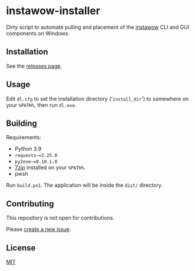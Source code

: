# instawow-installer

Dirty script to automate pulling and placement of the [instawow][1] CLI and GUI components on Windows.

[1]: https://github.com/layday/instawow

## Installation

See the [releases page](https://github.com/onoira/instawow-installer/releases).

## Usage

Edit `dl.cfg` to set the installation directory ('`install_dir`') to somewhere on your `%PATH%`, then run `dl.exe`.

## Building

Requirements:

- Python 3.9
- `requests~=2.25.0`
- `py2exe~=0.10.1.0`
- [7zip](https://www.7-zip.org/) installed on your `%PATH%`.
- pwsh

Run `build.ps1`. The application will be inside the `dist/` directory.

## Contributing

This repository is not open for contributions.

Please [create a new issue](https://github.com/onoira/instawow-installer/issues/new).

## License

[MIT](LICENSE)
